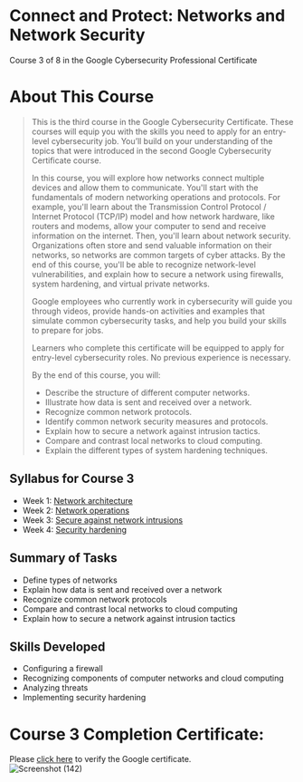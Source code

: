 # Connect and Protect: Networks and Network Security
Course 3 of 8 in the Google Cybersecurity Professional Certificate
# About This Course
> This is the third course in the Google Cybersecurity Certificate. These courses will equip you with the skills you need to apply for an entry-level cybersecurity job. You’ll build on your understanding of the topics that were introduced in the second Google Cybersecurity Certificate course.
> 
> In this course, you will explore how networks connect multiple devices and allow them to communicate. You'll start with the fundamentals of modern networking operations and protocols. For example, you'll learn about the Transmission Control Protocol / Internet Protocol (TCP/IP) model and how network hardware, like routers and modems, allow your computer to send and receive information on the internet. Then, you'll learn about network security. Organizations often store and send valuable information on their networks, so networks are common targets of cyber attacks. By the end of this course, you'll be able to recognize network-level vulnerabilities, and explain how to secure a network using firewalls, system hardening, and virtual private networks.
> 
> Google employees who currently work in cybersecurity will guide you through videos, provide hands-on activities and examples that simulate common cybersecurity tasks, and help you build your skills to prepare for jobs.
> 
> Learners who complete this certificate will be equipped to apply for entry-level cybersecurity roles. No previous experience is necessary.
> 
> By the end of this course, you will:
> - Describe the structure of different computer networks.
> - Illustrate how data is sent and received over a network.
> - Recognize common network protocols.
> - Identify common network security measures and protocols.
> - Explain how to secure a network against intrusion tactics.
> - Compare and contrast local networks to cloud computing.
> - Explain the different types of system hardening techniques.
## Syllabus for Course 3
- Week 1: [Network architecture](https://github.com/KailaniBailey/Google-Cybersecurity-Professional-Certificate/tree/main/Course%203:%20Connect%20and%20Protect:%20Networks%20and%20Network%20Security/Week%201:%20Network%20architecture)
- Week 2: [Network operations](https://github.com/KailaniBailey/Google-Cybersecurity-Professional-Certificate/tree/main/Course%203:%20Connect%20and%20Protect:%20Networks%20and%20Network%20Security/Week%202:%20Network%20operations)
- Week 3: [Secure against network intrusions](https://github.com/KailaniBailey/Google-Cybersecurity-Professional-Certificate/tree/main/Course%203:%20Connect%20and%20Protect:%20Networks%20and%20Network%20Security/Week%203:%20Secure%20against%20network%20intrusions)
- Week 4: [Security hardening](https://github.com/KailaniBailey/Google-Cybersecurity-Professional-Certificate/tree/main/Course%203:%20Connect%20and%20Protect:%20Networks%20and%20Network%20Security/Week%204:%20Security%20hardening)
## Summary of Tasks
- Define types of networks
- Explain how data is sent and received over a network
- Recognize common network protocols
- Compare and contrast local networks to cloud computing
- Explain how to secure a network against intrusion tactics
## Skills Developed
- Configuring a firewall
- Recognizing components of computer networks and cloud computing
- Analyzing threats
- Implementing security hardening
# Course 3 Completion Certificate:
Please [click here](https://www.coursera.org/account/accomplishments/verify/X60E1RFDBWRB) to verify the Google certificate. <br>
![Screenshot (142)](https://github.com/user-attachments/assets/c42aa4ee-24fe-4782-9655-36ba9aa7d1f3)
